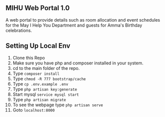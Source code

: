 ## MIHU Web Portal 1.0

A web portal to provide details such as room allocation and event schedules for the May I Help You Department and guests for Amma's Birthday celebrations.

## Setting Up Local Env

1. Clone this Repo
2. Make sure you have php and composer installed in your system.
3. cd to the main folder of the repo.
4. Type `composer install`
5. Type `chmod -R 777 bootstrap/cache`
6. Type `cp .env.example .env`
7. Type `php artisan key:generate`
8. Start mysql `service mysql start`
9. Type `php artisan migrate`
10. To see the webpage type `php artisan serve`
11. Goto `localhost:8000`
